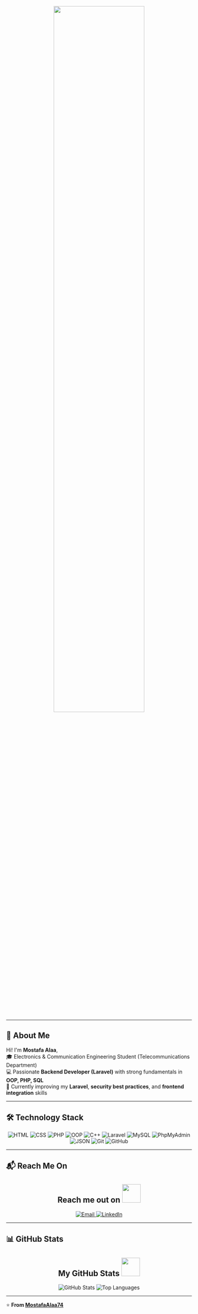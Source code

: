 <!-- Header Section -->
<div align="center">
<img src="https://readme-typing-svg.demolab.com?font=Inconsolata&weight=500&size=50&duration=4000&pause=300&color=A7A459&center=true&vCenter=true&multiline=true&repeat=false&random=false&width=1300&height=140&lines=Hello;I'm+Mostafa+Alaa+I'm+a+Back-end+Developer+%E2%9C%A9" width="70%" />
</div>

---

## 👋 About Me
Hi! I'm **Mostafa Alaa**,  
🎓 Electronics & Communication Engineering Student (Telecommunications Department)  
💻 Passionate **Backend Developer (Laravel)** with strong fundamentals in **OOP, PHP, SQL**  
🚀 Currently improving my **Laravel**, **security best practices**, and **frontend integration** skills  

---

## 🛠 Technology Stack

<p align="center">

<!-- Frontend -->
<img src="https://img.shields.io/badge/HTML-%23E34F26.svg?style=for-the-badge&logo=html5&logoColor=white" alt="HTML">
<img src="https://img.shields.io/badge/CSS-%231572B6.svg?style=for-the-badge&logo=css3&logoColor=white" alt="CSS">


<!-- Programming Languages -->

<img src="https://img.shields.io/badge/PHP-%23777BB4.svg?style=for-the-badge&logo=php&logoColor=white" alt="PHP">
<img src="https://img.shields.io/badge/OOP-%2300ADD8.svg?style=for-the-badge&logo=codeforces&logoColor=white" alt="OOP">
<img src="https://img.shields.io/badge/C++-%2300599C.svg?style=for-the-badge&logo=c%2B%2B&logoColor=white" alt="C++">

<!-- Backend & Frameworks -->
<img src="https://img.shields.io/badge/Laravel-%23FF2D20.svg?style=for-the-badge&logo=laravel&logoColor=white" alt="Laravel">

<!-- Databases -->
<img src="https://img.shields.io/badge/MySQL-%234479A1.svg?style=for-the-badge&logo=mysql&logoColor=white" alt="MySQL">
<img src="https://img.shields.io/badge/PhpMyAdmin-%23666970.svg?style=for-the-badge&logo=phpmyadmin&logoColor=white" alt="PhpMyAdmin">

<!-- Tools -->
<img src="https://img.shields.io/badge/JSON-%23000000.svg?style=for-the-badge&logo=json&logoColor=white" alt="JSON">
<img src="https://img.shields.io/badge/Git-%23F05032.svg?style=for-the-badge&logo=git&logoColor=white" alt="Git">
<img src="https://img.shields.io/badge/GitHub-%23181717.svg?style=for-the-badge&logo=github&logoColor=white" alt="GitHub">

</p>

---
## 📬 Reach Me On

<h2 align="center">Reach me out on <img src="https://media0.giphy.com/media/jqNPzdTTxQfOgOqpO4/source.gif" width="50"></h2>

<p align="center">
<a href="mailto:mostafa.alaa7453@gmail.com">
<img src="https://img.shields.io/badge/Email-%23D14836.svg?style=for-the-badge&logo=gmail&logoColor=white" alt="Email">
</a>
<a href="www.linkedin.com/in/mostafa-alaa74">
<img src="https://img.shields.io/badge/LinkedIn-%230077B5.svg?style=for-the-badge&logo=linkedin&logoColor=white" alt="LinkedIn">
</a>
</p>

---

## 📊 GitHub Stats

<h2 align="center">My GitHub Stats <img src="https://media.giphy.com/media/VgCDAzcKvsR6OM0uWg/giphy.gif" width="50"></h2>

<p align="center">
  <img src="https://github-readme-stats.vercel.app/api?username=MostafaAlaa74&show_icons=true&theme=radical&line_height=27" alt="GitHub Stats">
  <img src="https://github-readme-stats.vercel.app/api/top-langs/?username=MostafaAlaa74&hide=html,css&theme=radical" alt="Top Languages">
</p>

---

⭐ **From [MostafaAlaa74](https://github.com/MostafaAlaa74)**
